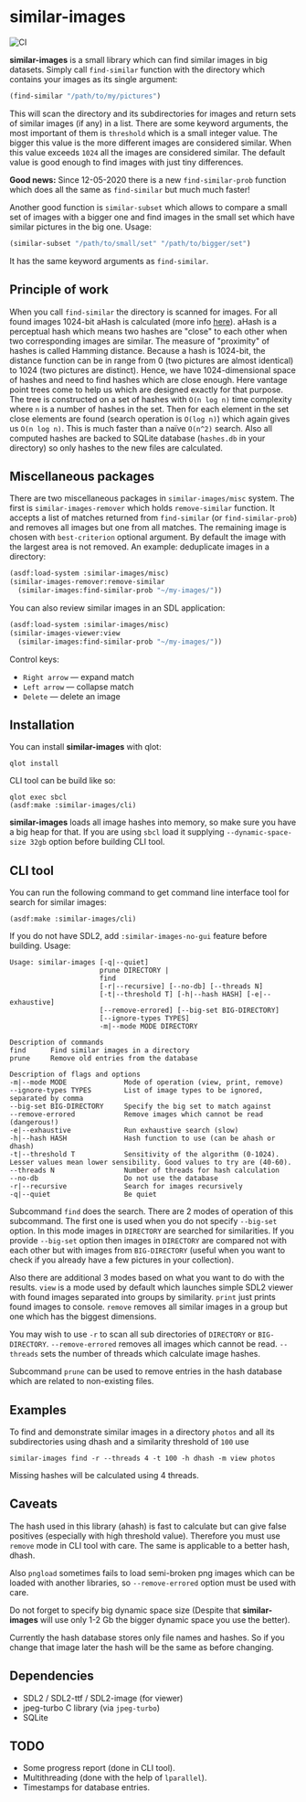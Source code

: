 # similar-images
![CI](https://github.com/shamazmazum/similar-images/workflows/CI/badge.svg)

**similar-images** is a small library which can find similar images in
big datasets. Simply call `find-similar` function with the directory
which contains your images as its single argument:

``` lisp
(find-similar "/path/to/my/pictures")
```

This will scan the directory and its subdirectories for images and
return sets of similar images (if any) in a list. There are some
keyword arguments, the most important of them is `threshold` which is
a small integer value. The bigger this value is the more different
images are considered similar. When this value exceeds `1024` all the
images are considered similar. The default value is good enough to
find images with just tiny differences.

**Good news:** Since 12-05-2020 there is a new `find-similar-prob`
function which does all the same as `find-similar` but much much
faster!

Another good function is `similar-subset` which allows to compare a
small set of images with a bigger one and find images in the small set
which have similar pictures in the big one. Usage:

``` lisp
(similar-subset "/path/to/small/set" "/path/to/bigger/set")
```

It has the same keyword arguments as `find-similar`.

## Principle of work

When you call `find-similar` the directory is scanned for images. For
all found images 1024-bit aHash is calculated (more info
[here](http://www.hackerfactor.com/blog/?/archives/432-Looks-Like-It.html)).
aHash is a perceptual hash which means two hashes are "close" to each
other when two corresponding images are similar. The measure of
"proximity" of hashes is called Hamming distance. Because a hash is
1024-bit, the distance function can be in range from 0 (two pictures
are almost identical) to 1024 (two pictures are distinct). Hence, we
have 1024-dimensional space of hashes and need to find hashes which
are close enough. Here vantage point trees come to help us which are
designed exactly for that purpose. The tree is constructed on a set of
hashes with `O(n log n)` time complexity where `n` is a number of
hashes in the set. Then for each element in the set close elements are
found (search operation is `O(log n)`) which again gives us `O(n log
n)`. This is much faster than a naïve `O(n^2)` search. Also all
computed hashes are backed to SQLite database (`hashes.db` in your
directory) so only hashes to the new files are calculated.

## Miscellaneous packages

There are two miscellaneous packages in `similar-images/misc`
system. The first is `similar-images-remover` which holds
`remove-similar` function. It accepts a list of matches returned from
`find-similar` (or `find-similar-prob`) and removes all images but one
from all matches. The remaining image is chosen with `best-criterion`
optional argument. By default the image with the largest area is not
removed. An example: deduplicate images in a directory:

``` lisp
(asdf:load-system :similar-images/misc)
(similar-images-remover:remove-similar
  (similar-images:find-similar-prob "~/my-images/"))
```

You can also review similar images in an SDL application:

``` lisp
(asdf:load-system :similar-images/misc)
(similar-images-viewer:view
  (similar-images:find-similar-prob "~/my-images/"))
```

Control keys:
* `Right arrow` — expand match
* `Left arrow` — collapse match
* `Delete` — delete an image

## Installation

You can install **similar-images** with qlot:

~~~~
qlot install
~~~~

CLI tool can be build like so:

~~~~
qlot exec sbcl
(asdf:make :similar-images/cli)
~~~~

**similar-images** loads all image hashes into memory, so make sure you have a
big heap for that. If you are using `sbcl` load it supplying
`--dynamic-space-size 32gb` option before building CLI tool.

## CLI tool

You can run the following command to get command line interface tool for search
for similar images:
~~~~
(asdf:make :similar-images/cli)
~~~~

If you do not have SDL2, add `:similar-images-no-gui` feature before
building. Usage:

~~~~
Usage: similar-images [-q|--quiet]
                      prune DIRECTORY |
                      find
                      [-r|--recursive] [--no-db] [--threads N]
                      [-t|--threshold T] [-h|--hash HASH] [-e|--exhaustive]
                      [--remove-errored] [--big-set BIG-DIRECTORY]
                      [--ignore-types TYPES]
                      -m|--mode MODE DIRECTORY

Description of commands
find      Find similar images in a directory
prune     Remove old entries from the database

Description of flags and options
-m|--mode MODE              Mode of operation (view, print, remove)
--ignore-types TYPES        List of image types to be ignored, separated by comma
--big-set BIG-DIRECTORY     Specify the big set to match against
--remove-errored            Remove images which cannot be read (dangerous!)
-e|--exhaustive             Run exhaustive search (slow)
-h|--hash HASH              Hash function to use (can be ahash or dhash)
-t|--threshold T            Sensitivity of the algorithm (0-1024). Lesser values mean lower sensibility. Good values to try are (40-60).
--threads N                 Number of threads for hash calculation
--no-db                     Do not use the database
-r|--recursive              Search for images recursively
-q|--quiet                  Be quiet
~~~~

Subcommand `find` does the search. There are 2 modes of operation of this
subcommand. The first one is used when you do not specify `--big-set` option. In
this mode images in `DIRECTORY` are searched for similarities. If you provide
`--big-set` option then images in `DIRECTORY` are compared not with each other
but with images from `BIG-DIRECTORY` (useful when you want to check if you
already have a few pictures in your collection).

Also there are additional 3 modes based on what you want to do with the
results. `view` is a mode used by default which launches simple SDL2 viewer with
found images separated into groups by similarity. `print` just prints found
images to console. `remove` removes all similar images in a group but one which
has the biggest dimensions.

You may wish to use `-r` to scan all sub directories of `DIRECTORY` or
`BIG-DIRECTORY`. `--remove-errored` removes all images which cannot be
read. `--threads` sets the number of threads which calculate image hashes.

Subcommand `prune` can be used to remove entries in the hash database which are
related to non-existing files.

## Examples

To find and demonstrate similar images in a directory `photos` and all its
subdirectories using dhash and a similarity threshold of `100` use
~~~~
similar-images find -r --threads 4 -t 100 -h dhash -m view photos
~~~~
Missing hashes will be calculated using 4 threads.

## Caveats

The hash used in this library (ahash) is fast to calculate but can give false
positives (especially with high threshold value). Therefore you must use
`remove` mode in CLI tool with care. The same is applicable to a better hash,
dhash.

Also `pngload` sometimes fails to load semi-broken png images which can be
loaded with another libraries, so `--remove-errored` option must be used with
care.

Do not forget to specify big dynamic space size (Despite that **similar-images**
will use only 1-2 Gb the bigger dynamic space you use the better).

Currently the hash database stores only file names and hashes. So if you change
that image later the hash will be the same as before changing.

## Dependencies

* SDL2 / SDL2-ttf / SDL2-image (for viewer)
* jpeg-turbo C library (via `jpeg-turbo`)
* SQLite

## TODO

* Some progress report (done in CLI tool).
* Multithreading (done with the help of `lparallel`).
* Timestamps for database entries.
